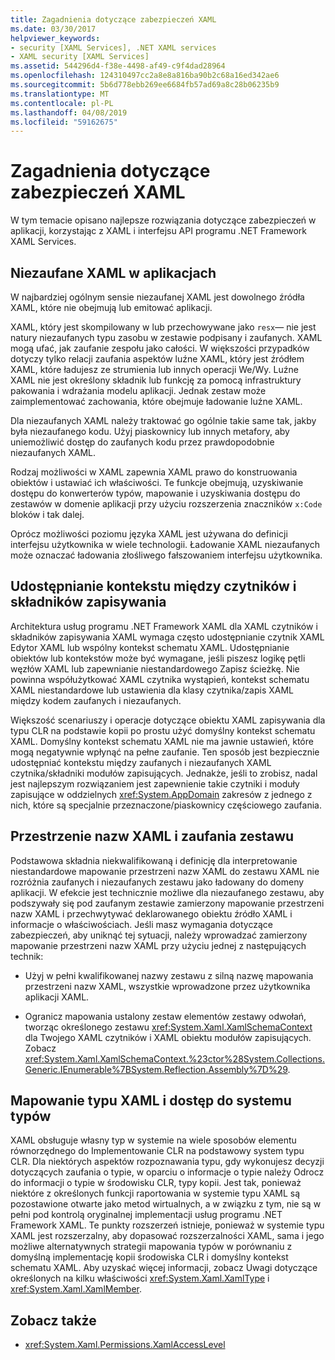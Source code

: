 ```yaml
---
title: Zagadnienia dotyczące zabezpieczeń XAML
ms.date: 03/30/2017
helpviewer_keywords:
- security [XAML Services], .NET XAML services
- XAML security [XAML Services]
ms.assetid: 544296d4-f38e-4498-af49-c9f4dad28964
ms.openlocfilehash: 124310497cc2a8e8a816ba90b2c68a16ed342ae6
ms.sourcegitcommit: 5b6d778ebb269ee6684fb57ad69a8c28b06235b9
ms.translationtype: MT
ms.contentlocale: pl-PL
ms.lasthandoff: 04/08/2019
ms.locfileid: "59162675"
---
```

# <a name="xaml-security-considerations"></a>Zagadnienia dotyczące zabezpieczeń XAML
W tym temacie opisano najlepsze rozwiązania dotyczące zabezpieczeń w aplikacji, korzystając z XAML i interfejsu API programu .NET Framework XAML Services.  
  
## <a name="untrusted-xaml-in-applications"></a>Niezaufane XAML w aplikacjach  
 W najbardziej ogólnym sensie niezaufanej XAML jest dowolnego źródła XAML, które nie obejmują lub emitować aplikacji.  
  
 XAML, który jest skompilowany w lub przechowywane jako `resx`— nie jest natury niezaufanych typu zasobu w zestawie podpisany i zaufanych. XAML mogą ufać, jak zaufanie zespołu jako całości. W większości przypadków dotyczy tylko relacji zaufania aspektów luźne XAML, który jest źródłem XAML, które ładujesz ze strumienia lub innych operacji We/Wy. Luźne XAML nie jest określony składnik lub funkcję za pomocą infrastruktury pakowania i wdrażania modelu aplikacji. Jednak zestaw może zaimplementować zachowania, które obejmuje ładowanie luźne XAML.  
  
 Dla niezaufanych XAML należy traktować go ogólnie takie same tak, jakby była niezaufanego kodu. Użyj piaskownicy lub innych metafory, aby uniemożliwić dostęp do zaufanych kodu przez prawdopodobnie niezaufanych XAML.  
  
 Rodzaj możliwości w XAML zapewnia XAML prawo do konstruowania obiektów i ustawiać ich właściwości. Te funkcje obejmują, uzyskiwanie dostępu do konwerterów typów, mapowanie i uzyskiwania dostępu do zestawów w domenie aplikacji przy użyciu rozszerzenia znaczników `x:Code` bloków i tak dalej.  
  
 Oprócz możliwości poziomu języka XAML jest używana do definicji interfejsu użytkownika w wiele technologii. Ładowanie XAML niezaufanych może oznaczać ładowania złośliwego fałszowaniem interfejsu użytkownika.  
  
## <a name="sharing-context-between-readers-and-writers"></a>Udostępnianie kontekstu między czytników i składników zapisywania  
 Architektura usług programu .NET Framework XAML dla XAML czytników i składników zapisywania XAML wymaga często udostępnianie czytnik XAML Edytor XAML lub wspólny kontekst schematu XAML. Udostępnianie obiektów lub kontekstów może być wymagane, jeśli piszesz logikę pętli węzłów XAML lub zapewnianie niestandardowego Zapisz ścieżkę. Nie powinna współużytkować XAML czytnika wystąpień, kontekst schematu XAML niestandardowe lub ustawienia dla klasy czytnika/zapis XAML między kodem zaufanych i niezaufanych.  
  
 Większość scenariuszy i operacje dotyczące obiektu XAML zapisywania dla typu CLR na podstawie kopii po prostu użyć domyślny kontekst schematu XAML. Domyślny kontekst schematu XAML nie ma jawnie ustawień, które mogą negatywnie wpłynąć na pełne zaufanie. Ten sposób jest bezpiecznie udostępniać kontekstu między zaufanych i niezaufanych XAML czytnika/składniki modułów zapisujących. Jednakże, jeśli to zrobisz, nadal jest najlepszym rozwiązaniem jest zapewnienie takie czytniki i moduły zapisujące w oddzielnych <xref:System.AppDomain> zakresów z jednego z nich, które są specjalnie przeznaczone/piaskownicy częściowego zaufania.  
  
## <a name="xaml-namespaces-and-assembly-trust"></a>Przestrzenie nazw XAML i zaufania zestawu  
 Podstawowa składnia niekwalifikowaną i definicję dla interpretowanie niestandardowe mapowanie przestrzeni nazw XAML do zestawu XAML nie rozróżnia zaufanych i niezaufanych zestawu jako ładowany do domeny aplikacji. W efekcie jest technicznie możliwe dla niezaufanego zestawu, aby podszywały się pod zaufanym zestawie zamierzony mapowanie przestrzeni nazw XAML i przechwytywać deklarowanego obiektu źródło XAML i informacje o właściwościach. Jeśli masz wymagania dotyczące zabezpieczeń, aby uniknąć tej sytuacji, należy wprowadzać zamierzony mapowanie przestrzeni nazw XAML przy użyciu jednej z następujących technik:  
  
-   Użyj w pełni kwalifikowanej nazwy zestawu z silną nazwę mapowania przestrzeni nazw XAML, wszystkie wprowadzone przez użytkownika aplikacji XAML.  
  
-   Ogranicz mapowania ustalony zestaw elementów zestawy odwołań, tworząc określonego zestawu <xref:System.Xaml.XamlSchemaContext> dla Twojego XAML czytników i XAML obiektu modułów zapisujących. Zobacz <xref:System.Xaml.XamlSchemaContext.%23ctor%28System.Collections.Generic.IEnumerable%7BSystem.Reflection.Assembly%7D%29>.  
  
## <a name="xaml-type-mapping-and-type-system-access"></a>Mapowanie typu XAML i dostęp do systemu typów  
 XAML obsługuje własny typ w systemie na wiele sposobów elementu równorzędnego do Implementowanie CLR na podstawowy system typu CLR. Dla niektórych aspektów rozpoznawania typu, gdy wykonujesz decyzji dotyczących zaufania o typie, w oparciu o informacje o typie należy Odrocz do informacji o typie w środowisku CLR, typy kopii. Jest tak, ponieważ niektóre z określonych funkcji raportowania w systemie typu XAML są pozostawione otwarte jako metod wirtualnych, a w związku z tym, nie są w pełni pod kontrolą oryginalnej implementacji usług programu .NET Framework XAML. Te punkty rozszerzeń istnieje, ponieważ w systemie typu XAML jest rozszerzalny, aby dopasować rozszerzalności XAML, sama i jego możliwe alternatywnych strategii mapowania typów w porównaniu z domyślną implementację kopii środowiska CLR i domyślny kontekst schematu XAML. Aby uzyskać więcej informacji, zobacz Uwagi dotyczące określonych na kilku właściwości <xref:System.Xaml.XamlType> i <xref:System.Xaml.XamlMember>.  
  
## <a name="see-also"></a>Zobacz także

- <xref:System.Xaml.Permissions.XamlAccessLevel>
